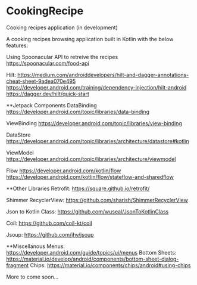 # CookingRecipe
Cooking recipes application (in development)

A cooking recipes browsing application built in Kotlin with the below features:

Using Spoonacular API to retreive the recipes
https://spoonacular.com/food-api

Hilt:
https://medium.com/androiddevelopers/hilt-and-dagger-annotations-cheat-sheet-9adea070e495
https://developer.android.com/training/dependency-injection/hilt-android
https://dagger.dev/hilt/quick-start

**Jetpack Components
DataBinding
https://developer.android.com/topic/libraries/data-binding

ViewBinding
https://developer.android.com/topic/libraries/view-binding

DataStore
https://developer.android.com/topic/libraries/architecture/datastore#kotlin

ViewModel
https://developer.android.com/topic/libraries/architecture/viewmodel

Flow
https://developer.android.com/kotlin/flow
https://developer.android.com/kotlin/flow/stateflow-and-sharedflow

**Other Libraries
Retrofit: 
https://square.github.io/retrofit/

Shimmer RecyclerView: 
https://github.com/sharish/ShimmerRecyclerView

Json to Kotlin Class:
https://github.com/wuseal/JsonToKotlinClass

Coil:
https://github.com/coil-kt/coil

Jsoup:
https://github.com/jhy/jsoup

**Miscellanous
Menus: https://developer.android.com/guide/topics/ui/menus
Bottom Sheets: https://material.io/develop/android/components/bottom-sheet-dialog-fragment
Chips: https://material.io/components/chips/android#using-chips

More to come soon...